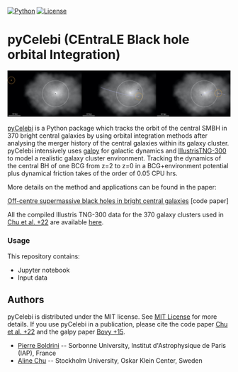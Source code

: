 
[![Python](https://img.shields.io/badge/python-3.8.2-blue.svg)](https://python.org)
[![License](https://img.shields.io/badge/License-MIT-blue.svg)](https://choosealicense.com/licenses/mit/)

# pyCelebi (CEntraLE Black hole orbital Integration)

<div align="center">
    <a href="kick.mp4" target="_blank">
        <img src="kick.jpeg" alt="Video Thumbnail" ">
    </a>
</div>

</body>

[pyCelebi](https://github.com/Blackholan/pyMBHdyn) is a Python package which tracks the orbit of the central SMBH in 370 bright central galaxies by
using orbital integration methods after analysing the merger history of the central galaxies within its galaxy cluster. pyCelebi intensively uses [galpy](https://www.galpy.org/) for galactic dynamics and [IllustrisTNG-300](https://www.tng-project.org/data/downloads/TNG300-1/) to model a realistic galaxy cluster environment. Tracking the dynamics of the central BH of one BCG from z=2 to z=0 in a BCG+environment potential plus dynamical friction takes of the order of 0.05 CPU hrs.

More details on the method and applications can be found in the paper:

[Off-centre supermassive black holes in bright central galaxies](https://arxiv.org/abs/2212.13277) [code paper]

All the compiled Illustris TNG-300 data for the 370 galaxy clusters used in [Chu et al. +22](https://arxiv.org/abs/2212.13277) are available [here](https://www.iap.fr/useriap/boldrini/data.html).

### Usage

This repository contains: 

* Jupyter notebook
* Input data

## Authors

pyCelebi is distributed under the MIT license. See [MIT License](https://en.wikipedia.org/wiki/MIT_License) for more details. 
If you use pyCelebi in a publication, please cite the code paper [Chu et al. +22](https://arxiv.org/abs/2212.13277) and the galpy paper [Bovy +15](https://arxiv.org/abs/1412.3451).

* [Pierre Boldrini](mailto:boldrini@iap.fr) -- Sorbonne University, Institut d'Astrophysique de Paris (IAP), France
* [Aline Chu](mailto:aline.chu96@gmail.com) -- Stockholm University, Oskar Klein Center, Sweden

